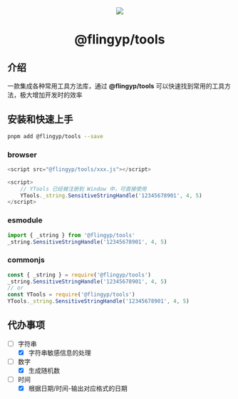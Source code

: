 <div align="center">
    <img src="https://gitee.com/xiaopeng77/typora-img/raw/master/img/Tools.png" style="zoom:100%;"></img>
    <h1>@flingyp/tools</h1>
</div>

## 介绍

一款集成各种常用工具方法库，通过 **@flingyp/tools** 可以快速找到常用的工具方法，极大增加开发时的效率

## 安装和快速上手

```sh
pnpm add @flingyp/tools --save
```

### browser

```javascript
<script src="@flingyp/tools/xxx.js"></script>

<script>
    // YTools 已经被注册到 Window 中，可直接使用
    YTools._string.SensitiveStringHandle('12345678901', 4, 5)
</script>
```

### esmodule

```javascript
import { _string } from '@flingyp/tools'
_string.SensitiveStringHandle('12345678901', 4, 5)
```

### commonjs

```javascript
const { _string } = require('@flingyp/tools')
_string.SensitiveStringHandle('12345678901', 4, 5)
// or
const YTools = require('@flingyp/tools')
YTools._string.SensitiveStringHandle('12345678901', 4, 5)
```

## 代办事项

- [ ] 字符串
  - [x] 字符串敏感信息的处理
- [ ] 数字
  - [x] 生成随机数
- [ ] 时间
  - [x] 根据日期/时间-输出对应格式的日期
